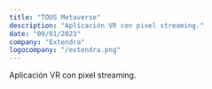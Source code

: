 ```yaml
---
title: "TOUS Metaverse"
description: "Aplicación VR con pixel streaming."
date: "09/01/2023"
company: "Extendra"
logocompany: "/extendra.png"
---
```

Aplicación VR con pixel streaming.